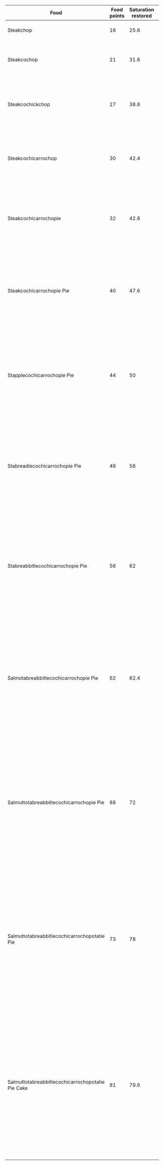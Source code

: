 | Food      |  Food points | Saturation restored | Effect(s)/"Tooltip" | Items |
| --------- | ------------ | ------------------- | --------- | ----- |
| Steakchop | 16 | 25.6 | None | Steak + Cooked Porkchop |
| Steakcochop | 21 | 31.6 | None | Steak + Cooked Porkchop + Cooked Cod |
| Steakcochickchop | 27 | 38.8 | None | Steak + Cooked Porkchop + Cooked Salmon + Cooked Chicken |
| Steakcochicarrochop | 30 | 42.4 | "actually doesn't look that bad!" | Steak + Cooked Porkchop + Cooked Salmon + Cooked Chicken + Carrot |
| Steakcochicarrochopie | 32 | 42.8 | None | Steak + Cooked Porkchop + Cooked Salmon + Cooked Chicken + Carrot + Cookie |
| Steakcochicarrochopie Pie | 40 | 47.6 | None | Steak + Cooked Porkchop + Cooked Salmon + Cooked Chicken + Carrot + Cookie + Pumpkin Pie |
| Stapplecochicarrochopie Pie | 44 | 50 | "you ruined it." | Steak + Cooked Porkchop + Cooked Salmon + Cooked Chicken + Carrot + Cookie + Pumpkin Pie + Apple |
| Stabreadlecochicarrochopie Pie | 49 | 56 | "you're still trying?" | Steak + Cooked Porkchop + Cooked Salmon + Cooked Chicken + Carrot + Cookie + Pumpkin Pie + Apple + Bread |
| Stabreabbitlecochicarrochopie Pie | 56 | 62 | "stop." | Steak + Cooked Porkchop + Cooked Salmon + Cooked Chicken + Carrot + Cookie + Pumpkin Pie + Apple + Bread + Cooked Rabbit |
| Salmotabreabbitlecochicarrochopie Pie | 62 | 62.4 | Glowing/"please stop." | Steak + Cooked Porkchop + Cooked Salmon + Cooked Chicken + Carrot + Cookie + Pumpkin Pie + Apple + Bread + Cooked Rabbit + Cooked Salmon |
| Salmuttotabreabbitlecochicarrochopie Pie | 68 | 72 | Glowing/$e"it's glowing." | Steak + Cooked Porkchop + Cooked Salmon + Cooked Chicken + Carrot + Cookie + Pumpkin Pie + Apple + Bread + Cooked Rabbit + Cooked Salmon + Cooked Mutton |
| Salmuttotabreabbitlecochicarrochopotatie Pie | 73 | 78 | Glowing/$6"dude it's seriously glowing." | Steak + Cooked Porkchop + Cooked Salmon + Cooked Chicken + Carrot + Cookie + Pumpkin Pie + Apple + Bread + Cooked Rabbit + Cooked Salmon + Cooked Mutton + Baked Potato |
| Salmuttotabreabbitlecochicarrochopotatie Pie Cake | 81 | 79.6 | Glowing + Insta kill/$4"this is bound to kill anyone who eats it." | Steak + Cooked Porkchop + Cooked Salmon + Cooked Chicken + Carrot + Cookie + Pumpkin Pie + Apple + Bread + Cooked Rabbit + Cooked Salmon + Cooked Mutton + Baked Potato + Cake |
